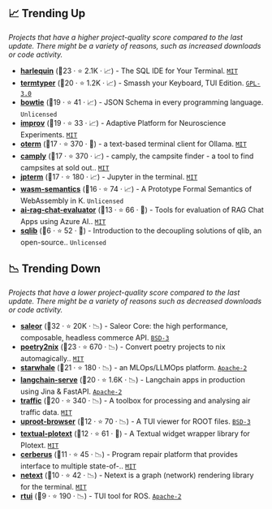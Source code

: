 ## 📈 Trending Up

_Projects that have a higher project-quality score compared to the last update. There might be a variety of reasons, such as increased downloads or code activity._

- <b><a href="https://github.com/tconbeer/harlequin">harlequin</a></b> (🥇23 ·  ⭐ 2.1K · 📈) - The SQL IDE for Your Terminal. <code><a href="http://bit.ly/34MBwT8">MIT</a></code>
- <b><a href="https://github.com/kraanzu/smassh">termtyper</a></b> (🥈20 ·  ⭐ 1.2K · 📈) - Smassh your Keyboard, TUI Edition. <code><a href="http://bit.ly/2M0xdwT">GPL-3.0</a></code>
- <b><a href="https://github.com/bowtie-json-schema/bowtie">bowtie</a></b> (🥈19 ·  ⭐ 41 · 📈) - JSON Schema in every programming language. <code>Unlicensed</code>
- <b><a href="https://github.com/project-improv/improv">improv</a></b> (🥈19 ·  ⭐ 33 · 📈) - Adaptive Platform for Neuroscience Experiments. <code><a href="http://bit.ly/34MBwT8">MIT</a></code>
- <b><a href="https://github.com/ggozad/oterm">oterm</a></b> (🥈17 ·  ⭐ 370 · 🐣) - a text-based terminal client for Ollama. <code><a href="http://bit.ly/34MBwT8">MIT</a></code>
- <b><a href="https://github.com/juftin/camply">camply</a></b> (🥈17 ·  ⭐ 370 · 📈) - camply, the campsite finder - a tool to find campsites at sold out.. <code><a href="http://bit.ly/34MBwT8">MIT</a></code>
- <b><a href="https://github.com/davidbrochart/jpterm">jpterm</a></b> (🥈17 ·  ⭐ 180 · 📈) - Jupyter in the terminal. <code><a href="http://bit.ly/34MBwT8">MIT</a></code>
- <b><a href="https://github.com/runtimeverification/wasm-semantics">wasm-semantics</a></b> (🥈16 ·  ⭐ 74 · 📈) - A Prototype Formal Semantics of WebAssembly in K. <code>Unlicensed</code>
- <b><a href="https://github.com/Azure-Samples/ai-rag-chat-evaluator">ai-rag-chat-evaluator</a></b> (🥈13 ·  ⭐ 66 · 🐣) - Tools for evaluation of RAG Chat Apps using Azure AI.. <code><a href="http://bit.ly/34MBwT8">MIT</a></code>
- <b><a href="https://github.com/zhostev/sqlib">sqlib</a></b> (🥉6 ·  ⭐ 52 · 🐣) - Introduction to the decoupling solutions of qlib, an open-source.. <code>Unlicensed</code>

## 📉 Trending Down

_Projects that have a lower project-quality score compared to the last update. There might be a variety of reasons such as decreased downloads or code activity._

- <b><a href="https://github.com/saleor/saleor">saleor</a></b> (🥇32 ·  ⭐ 20K · 📉) - Saleor Core: the high performance, composable, headless commerce API. <code><a href="http://bit.ly/3aKzpTv">BSD-3</a></code>
- <b><a href="https://github.com/nix-community/poetry2nix">poetry2nix</a></b> (🥇23 ·  ⭐ 670 · 📉) - Convert poetry projects to nix automagically.. <code><a href="http://bit.ly/34MBwT8">MIT</a></code>
- <b><a href="https://github.com/star-whale/starwhale">starwhale</a></b> (🥇21 ·  ⭐ 180 · 📉) - an MLOps/LLMOps platform. <code><a href="http://bit.ly/3nYMfla">Apache-2</a></code>
- <b><a href="https://github.com/jina-ai/langchain-serve">langchain-serve</a></b> (🥈20 ·  ⭐ 1.6K · 📉) - Langchain apps in production using Jina & FastAPI. <code><a href="http://bit.ly/3nYMfla">Apache-2</a></code>
- <b><a href="https://github.com/xoolive/traffic">traffic</a></b> (🥈20 ·  ⭐ 340 · 📉) - A toolbox for processing and analysing air traffic data. <code><a href="http://bit.ly/34MBwT8">MIT</a></code>
- <b><a href="https://github.com/scikit-hep/uproot-browser">uproot-browser</a></b> (🥉12 ·  ⭐ 70 · 📉) - A TUI viewer for ROOT files. <code><a href="http://bit.ly/3aKzpTv">BSD-3</a></code>
- <b><a href="https://github.com/Textualize/textual-plotext">textual-plotext</a></b> (🥉12 ·  ⭐ 61 · 🐣) - A Textual widget wrapper library for Plotext. <code><a href="http://bit.ly/34MBwT8">MIT</a></code>
- <b><a href="https://github.com/nus-apr/cerberus">cerberus</a></b> (🥉11 ·  ⭐ 45 · 📉) - Program repair platform that provides interface to multiple state-of-.. <code><a href="http://bit.ly/34MBwT8">MIT</a></code>
- <b><a href="https://github.com/mahrz24/netext">netext</a></b> (🥉10 ·  ⭐ 42 · 📉) - Netext is a graph (network) rendering library for the terminal. <code><a href="http://bit.ly/34MBwT8">MIT</a></code>
- <b><a href="https://github.com/eduidl/rtui">rtui</a></b> (🥉9 ·  ⭐ 190 · 📉) - TUI tool for ROS. <code><a href="http://bit.ly/3nYMfla">Apache-2</a></code>

